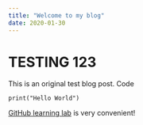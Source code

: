 ```yaml
---
title: "Welcome to my blog"
date: 2020-01-30
---
```


# TESTING 123

This is an original test blog post. Code

    print("Hello World")

[GitHub learning lab](https://lab.github.com/) is very convenient!